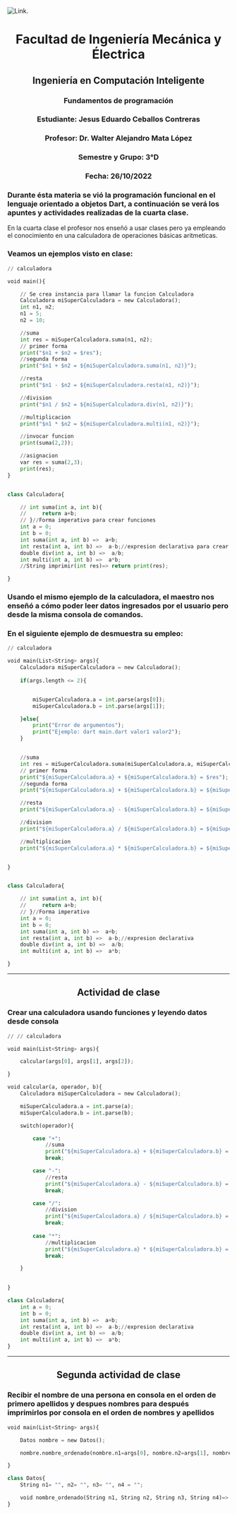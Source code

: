 ![Link](https://portal.ucol.mx/content/micrositios/188/image/Escudo2021/1_Linea/UdeC%20Abajo_392.png).
# <center>Facultad de Ingeniería Mecánica y Électrica</center>
## <center>Ingeniería en Computación Inteligente</center>
### <center>Fundamentos de programación</center>
### <center>Estudiante: Jesus Eduardo Ceballos Contreras</center>
### <center>Profesor: Dr. Walter Alejandro Mata López</center>
### <center>Semestre y Grupo: 3°D</center>
### <center>Fecha: 26/10/2022</center>

### Durante ésta materia se vió la programación funcional en el lenguaje orientado a objetos Dart, a continuación se verá los apuntes y actividades realizadas de la cuarta clase. 

En la cuarta clase el profesor nos enseñó a usar clases pero ya empleando el conocimiento en una calculadora de operaciones básicas aritmeticas.

### Veamos un ejemplos visto en clase:


```python
// calculadora

void main(){

    // Se crea instancia para llamar la funcion Calculadora 
    Calculadora miSuperCalculadora = new Calculadora();
    int n1, n2;
    n1 = 5;
    n2 = 10;

    //suma
    int res = miSuperCalculadora.suma(n1, n2);
    // primer forma
    print("$n1 + $n2 = $res");
    //segunda forma
    print("$n1 + $n2 = ${miSuperCalculadora.suma(n1, n2)}");

    //resta
    print("$n1 - $n2 = ${miSuperCalculadora.resta(n1, n2)}");

    //division
    print("$n1 / $n2 = ${miSuperCalculadora.div(n1, n2)}");

    //multiplicacion
    print("$n1 * $n2 = ${miSuperCalculadora.multi(n1, n2)}");

    //invocar funcion
    print(suma(2,2));

    //asignacion 
    var res = suma(2,3);
    print(res);
}


class Calculadora{

    // int suma(int a, int b){
    //     return a+b;
    // }//Forma imperativo para crear funciones
    int a = 0;
    int b = 0;
    int suma(int a, int b) =>  a+b;
    int resta(int a, int b) =>  a-b;//expresion declarativa para crear funciones cortas
    double div(int a, int b) =>  a/b;
    int multi(int a, int b) =>  a*b;
    //String imprimir(int res)=> return print(res);

}
```

### Usando el mismo ejemplo de la calculadora, el maestro nos enseñó a cómo poder leer datos ingresados por el usuario pero desde la misma consola de comandos.

### En el siguiente ejemplo de desmuestra su empleo:


```python
// calculadora

void main(List<String> args){
    Calculadora miSuperCalculadora = new Calculadora();
    
    if(args.length <= 2){


        miSuperCalculadora.a = int.parse(args[0]);
        miSuperCalculadora.b = int.parse(args[1]);

    }else{
        print("Error de argumentos");
        print("Ejemplo: dart main.dart valor1 valor2");
    }


    //suma
    int res = miSuperCalculadora.suma(miSuperCalculadora.a, miSuperCalculadora.b);
    // primer forma
    print("${miSuperCalculadora.a} + ${miSuperCalculadora.b} = $res");
    //segunda forma
    print("${miSuperCalculadora.a} + ${miSuperCalculadora.b} = ${miSuperCalculadora.suma(miSuperCalculadora.a, miSuperCalculadora.b)}");

    //resta
    print("${miSuperCalculadora.a} - ${miSuperCalculadora.b} = ${miSuperCalculadora.resta(miSuperCalculadora.a, miSuperCalculadora.b)}");

    //division
    print("${miSuperCalculadora.a} / ${miSuperCalculadora.b} = ${miSuperCalculadora.div(miSuperCalculadora.a, miSuperCalculadora.b)}");

    //multiplicacion
    print("${miSuperCalculadora.a} * ${miSuperCalculadora.b} = ${miSuperCalculadora.multi(miSuperCalculadora.a, miSuperCalculadora.b)}");


}


class Calculadora{

    // int suma(int a, int b){
    //     return a+b;
    // }//Forma imperativo
    int a = 0;
    int b = 0;
    int suma(int a, int b) =>  a+b;
    int resta(int a, int b) =>  a-b;//expresion declarativa  
    double div(int a, int b) =>  a/b;
    int multi(int a, int b) =>  a*b;

}
```

***
## <center>Actividad de clase</center>
### Crear una calculadora usando funciones y leyendo datos desde consola


```python
// // calculadora

void main(List<String> args){

    calcular(args[0], args[1], args[2]);

}

void calcular(a, operador, b){
    Calculadora miSuperCalculadora = new Calculadora();

    miSuperCalculadora.a = int.parse(a);
    miSuperCalculadora.b = int.parse(b);

    switch(operador){

        case "+":
            //suma
            print("${miSuperCalculadora.a} + ${miSuperCalculadora.b} = ${miSuperCalculadora.suma(miSuperCalculadora.a, miSuperCalculadora.b)}");
            break;

        case "-":
            //resta
            print("${miSuperCalculadora.a} - ${miSuperCalculadora.b} = ${miSuperCalculadora.resta(miSuperCalculadora.a, miSuperCalculadora.b)}");
            break;

        case "/":
            //division
            print("${miSuperCalculadora.a} / ${miSuperCalculadora.b} = ${miSuperCalculadora.div(miSuperCalculadora.a, miSuperCalculadora.b)}");
            break;
        
        case "*":
            //multiplicacion
            print("${miSuperCalculadora.a} * ${miSuperCalculadora.b} = ${miSuperCalculadora.multi(miSuperCalculadora.a, miSuperCalculadora.b)}");
            break;

    }
    

}

class Calculadora{
    int a = 0;
    int b = 0;
    int suma(int a, int b) =>  a+b;
    int resta(int a, int b) =>  a-b;//expresion declarativa  
    double div(int a, int b) =>  a/b;
    int multi(int a, int b) =>  a*b;
}
```

***
## <center>Segunda actividad de clase </center>
### Recibir el nombre de una persona en consola en el orden de primero apellidos y despues nombres para después imprimirlos por consola en el orden de nombres y apellidos


```python
void main(List<String> args){

    Datos nombre = new Datos();

    nombre.nombre_ordenado(nombre.n1=args[0], nombre.n2=args[1], nombre.n3=args[2], nombre.n4=args[3]);

}

class Datos{
    String n1= "", n2= "", n3= "", n4 = "";

    void nombre_ordenado(String n1, String n2, String n3, String n4)=> print("$n3 $n4 $n1 $n2");
}
```
